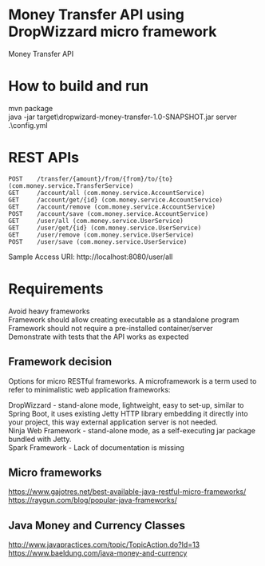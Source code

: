 # Money Transfer API using DropWizzard micro framework
Money Transfer API

# How to build and run
mvn package  
java -jar target\dropwizard-money-transfer-1.0-SNAPSHOT.jar server .\config.yml

# REST APIs

    POST    /transfer/{amount}/from/{from}/to/{to} (com.money.service.TransferService)
    GET     /account/all (com.money.service.AccountService)
    GET     /account/get/{id} (com.money.service.AccountService)
    GET     /account/remove (com.money.service.AccountService)
    POST    /account/save (com.money.service.AccountService)
    GET     /user/all (com.money.service.UserService)
    GET     /user/get/{id} (com.money.service.UserService)
    GET     /user/remove (com.money.service.UserService)
    POST    /user/save (com.money.service.UserService)
    
 Sample Access URI: http://localhost:8080/user/all

# Requirements

Avoid heavy frameworks  
Framework should allow creating executable as a standalone program  
Framework should not require a pre-installed container/server  
Demonstrate with tests that the API works as expected  

## Framework decision
Options for micro RESTful frameworks. A microframework is a term used to refer to minimalistic web application frameworks:  

DropWizzard - stand-alone mode, lightweight, easy to set-up, similar to Spring Boot, it uses existing Jetty HTTP library embedding it directly into your project, this way external application server is not needed.  
Ninja Web Framework - stand-alone mode, as a self-executing jar package bundled with Jetty.  
Spark Framework - Lack of documentation is missing  

## Micro frameworks
https://www.gajotres.net/best-available-java-restful-micro-frameworks/  
https://raygun.com/blog/popular-java-frameworks/  

## Java Money and Currency Classes
http://www.javapractices.com/topic/TopicAction.do?Id=13  
https://www.baeldung.com/java-money-and-currency  
